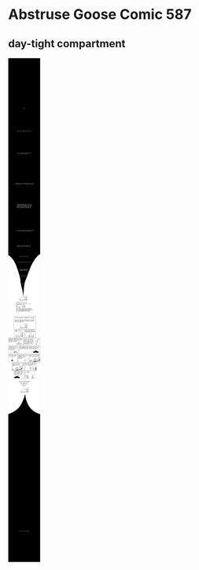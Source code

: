 # Abstruse Goose Comic 587
## day-tight compartment

![image](comics/apparently_the_previous_occupants_of_my_current_human_avatar_have_been_skipping_leg_day_for_a_couple_of_years.png)
